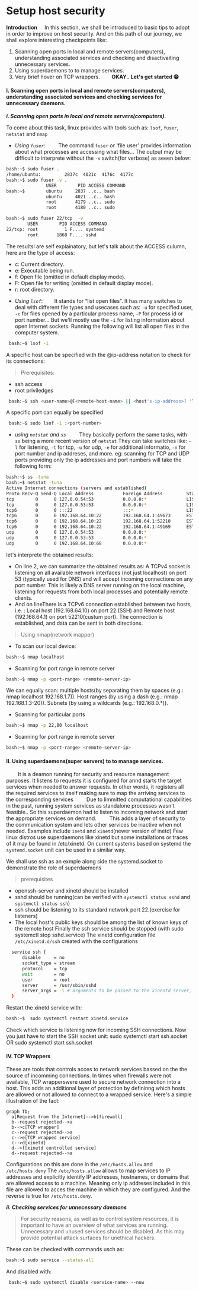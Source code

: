 # Setup host security

**Introduction**
&nbsp; &nbsp; In this section, we shall be introduced to basic tips to adopt in order to improve on host security. And on this path of our journey, we shall explore interesting checkpoints like:
1. Scanning open ports in local and remote servers(computers), understanding associated services and checking and disactivaiting unnecessary services.
1. Using superdaemons to to manage services.
1. Very brief hover on TCP wrappers.
&nbsp; &nbsp; &nbsp; &nbsp;**OKAY.. Let's get started :grin:**
#### 
#### I. Scanning open ports in local and remote servers(computers), understanding associated services and checking services for unnecessary daemons.
***i. Scanning open ports in local and remote servers(computers).***

To come about this task, linux provides with tools such as: `lsof`, `fuser`, `netstat` and `nmap`
* *Using `fuser`*: 
&nbsp; &nbsp; &nbsp; &nbsp; The command `fuser` or 'file user' provides information about what processes are accessing what files...
The output may be difficult to interprete without the `-v` switch(for verbose) as seeen below:
```bash
bash:~$ sudo fuser .
/home/ubuntu:         2837c  4021c  4176c  4177c
bash:~$ sudo fuser -v .
               USER        PID ACCESS COMMAND
bash:~$        ubuntu     2837 ..c.. bash
               ubuntu     4021 ..c.. bash
               root       4179 ..c.. sudo
               root       4180 ..c.. sudo
```
```bash
bash:~$ sudo fuser 22/tcp  -v
        USER        PID ACCESS COMMAND
22/tcp: root          1 F.... systemd
        root       1868 F.... sshd
```
The resultsl are self explainatory, but let's talk about the ACCESS culumn, here are the type of access:
- c:  Current directory.
- e: Executable being run.
- f: Open file (omitted in default display mode).
- F: Open file for writing (omitted in default display mode).
- r: root directory.

* *Using `lsof`*: 
&nbsp; &nbsp; &nbsp; &nbsp;It stands for “list open files”. It has many switches to deal with different file types and usecases such as: `-u` for specified user, `-c` for files opened by a particular process name, `-P` for process id or port number... But we'll mostly use the `-i` for  listing information about open Internet sockets.
Running the following will list all open files in the computer system.

```bash
 bash:~$ lsof -i
```

A specific host can be specified with the @ip-address notation to check for its connections:
> Prerequisites:
- ssh access
- root priviledges
```bash
 bash:~$ ssh <user-name>@[<remote-host-name> || <host's-ip-address>] 'lsof /path/to/directory'
```
A specific port can equally be specified
```bash
 bash:~$ sudo lsof -i :<port-number>
```
- *using `netstat` and `ss`*
&nbsp; &nbsp; &nbsp; &nbsp; They basically perform the same tasks, with `ss` being a more recent version of `netstat`
They can take switches like: `-l` for listening, `-t` for tcp, `-u` for udp, `-e` for additional informatio, `-n` for port number and ip addreses, and more.
eg: scanning for TCP and UDP ports providing only the ip addresses and port numbers will take the following form:
```bash
bash:~$ ss -tuna
bash:~$ netstat -tuna
Active Internet connections (servers and established)
Proto Recv-Q Send-Q Local Address           Foreign Address         State
tcp        0      0 127.0.0.54:53           0.0.0.0:*               LISTEN
tcp        0      0 127.0.0.53:53           0.0.0.0:*               LISTEN
tcp6       0      0 :::22                   :::*                    LISTEN
tcp6       0      0 192.168.64.10:22        192.168.64.1:49673      ESTABLISHED
tcp6       0      0 192.168.64.10:22        192.168.64.1:52210      ESTABLISHED
tcp6       0      0 192.168.64.10:22        192.168.64.1:49169      ESTABLISHED
udp        0      0 127.0.0.54:53           0.0.0.0:*
udp        0      0 127.0.0.53:53           0.0.0.0:*
udp        0      0 192.168.64.10:68        0.0.0.0:*
```
let's interprete the obtained results:
* On line 2, we can summarize the obtained results as: A TCPv4 socket is listening on all available network interfaces (not just localhost) on port 53 (typically used for DNS) and will accept incoming connections on any port number.
 This is likely a DNS server running on the local machine, listening for requests from both local processes and potentially remote clients.
* And on lineThere is a TCPv6 connection established between two hosts, i.e. :
Local host (192.168.64.10) on port 22 (SSH) and Remote host (192.168.64.1) on port 52210(custum port). The connection is established, and data can be sent in both directions.

> Using nmap(network mapper)
- To scan our local device:
```bash
bash:~$ nmap localhost
```

- Scanning for port range in remote server
```bash
bash:~$ nmap -p <port-range> <remote-server-ip>
```
We can equally scan: multiple hosts(by separating them by spaces (e.g.: nmap localhost 192.168.1.7)). 
Host ranges (by using a dash (e.g.: nmap 192.168.1.3-20)).
Subnets (by using a wildcards (e.g.:   192.168.0.*)).
* Scanning for particular ports
```bash
bash:~$ nmap -p 22,80 localhost
```
- Scanning for port range in remote server
```bash
bash:~$ nmap -p <port-range> <remote-server-ip>
```

#### II. Using superdaemons(super servers) to to manage services.
&nbsp; &nbsp; &nbsp; &nbsp; It is a deamon running for security and resource management purposes. It listens to requests it is configured for annd starts the target services when needed to answer requests. In other words, it registers all the required services to itself making sure to map the arriving services to the corresponding services
&nbsp; &nbsp; &nbsp; &nbsp; Due to limmitted computational capabilities in the past, running system services as standalone processes wasn't feasible.. So this superdaemon had to listen to incoming network and start the appropriate services on demand. 
&nbsp; &nbsp; &nbsp; &nbsp; This adds a layer of security to the communication system and lets other services be inactive when not needed. Examples include `inetd` and `xinetd`(newer version of inetd)
Few linux distros use superdaemons like xinetd but some installations or traces of it may be found in /etc/xinetd. On current systems based on systemd the `systemd.socket` unit can be used in a similar way.

We shall use ssh as an exmple along side the systemd.socket to demonstrate the role of superdaemons
> prerequisites
- openssh-server and xinetd should be installed
- sshd should be running(can be verified with ``systemctl status sshd`` and ``systemctl status ssh``)
- ssh should be listening to its standard network port 22.(exercise for listeners)
- The local host's public keys should be among the list of known keys of the remote host
Finally the ssh service should be stopped (with sudo systemctl stop sshd.service)
The xinetd configuration file `/etc/xinetd.d/ssh` created with the configurations
```bash  
  service ssh {
      disable     = no
      socket_type = stream
      protocol    = tcp
      wait        = no
      user        = root
      server      = /usr/sbin/sshd
      server_args = -i # arguments to be passed to the xinentd server, meaning inetd compatible mode
  }
```
  Restart the xinetd service with:
```bash
bash:~$  sudo systemctl restart xinetd.service
```
  Check which service is listening now for incoming SSH connections.
Now you just have to start the SSH socket unit:
sudo systemctl start ssh.socket OR sudo systemctl start ssh.socket


#### IV. TCP Wrappers
These are tools that controls acces to network services bassed on the the source of incomming connections.
In times when firewalls were not available, TCP wrapperswere used to secure network connection into a host. 
This adds an additional layer of protection by defininng which hosts are allowed or not allowed to connect to a wrapped service.
Here's a simple illustration of the fact:
```mermaid
graph TD;
  a[Request from the Internet]-->b[firewall]
  b--request rejected-->a
  b-->c[TCP wrapper]
  c--request rejected-->a
  c-->e[TCP wrapped service]
  c-->d[xinetd]
  d-->f[xinetd controlled service]
  d--request rejected-->a
```
Configurations on this are done in the `/etc/hosts.allow` and `/etc/hosts.deny`
The `/etc/hosts.allow` allows to map services to IP addresses and explicitly identify IP addresses, hostnames, or domains that are allowed access to a machine.
Meaning only ip addreses included in this file are allowed to acces the machine in which they are configured.
And the reverse is true for `/etc/hosts.deny`.

***ii. Checking services for unnecessary daemons***
> For security reasons, as well as to control system resources, it is important to have an overview of what services are running. Unnecessary and unused services should be disabled.
As this may provide potential attack surfaces for unethical hackers.

These can be checked with commands usch as:
```bash
bash:~$ sudo service --status-all
```
And disabled with:
```bash
 bash:~$ sudo systemctl disable <service-name> --now
```
